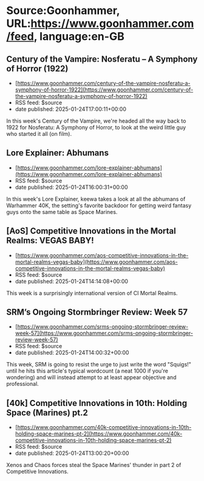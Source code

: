 # Source:Goonhammer, URL:https://www.goonhammer.com/feed, language:en-GB

## Century of the Vampire: Nosferatu – A Symphony of Horror (1922)
 - [https://www.goonhammer.com/century-of-the-vampire-nosferatu-a-symphony-of-horror-1922](https://www.goonhammer.com/century-of-the-vampire-nosferatu-a-symphony-of-horror-1922)
 - RSS feed: $source
 - date published: 2025-01-24T17:00:11+00:00

In this week's Century of the Vampire, we're headed all the way back to 1922 for Nosferatu: A Symphony of Horror, to look at the weird little guy who started it all (on film).

## Lore Explainer: Abhumans
 - [https://www.goonhammer.com/lore-explainer-abhumans](https://www.goonhammer.com/lore-explainer-abhumans)
 - RSS feed: $source
 - date published: 2025-01-24T16:00:31+00:00

In this week's Lore Explainer, keewa takes a look at all the abhumans of Warhammer 40K, the setting's favorite backdoor for getting weird fantasy guys onto the same table as Space Marines.

## [AoS] Competitive Innovations in the Mortal Realms: VEGAS BABY!
 - [https://www.goonhammer.com/aos-competitive-innovations-in-the-mortal-realms-vegas-baby](https://www.goonhammer.com/aos-competitive-innovations-in-the-mortal-realms-vegas-baby)
 - RSS feed: $source
 - date published: 2025-01-24T14:14:08+00:00

This week is a surprisingly international version of CI Mortal Realms.

## SRM’s Ongoing Stormbringer Review: Week 57
 - [https://www.goonhammer.com/srms-ongoing-stormbringer-review-week-57](https://www.goonhammer.com/srms-ongoing-stormbringer-review-week-57)
 - RSS feed: $source
 - date published: 2025-01-24T14:00:32+00:00

This week, SRM is going to resist the urge to just write the word "Squigs!" until he hits this article's typical wordcount (a neat 1000 if you're wondering) and will instead attempt to at least appear objective and professional.

## [40k] Competitive Innovations in 10th: Holding Space (Marines) pt.2
 - [https://www.goonhammer.com/40k-competitive-innovations-in-10th-holding-space-marines-pt-2](https://www.goonhammer.com/40k-competitive-innovations-in-10th-holding-space-marines-pt-2)
 - RSS feed: $source
 - date published: 2025-01-24T13:00:20+00:00

Xenos and Chaos forces steal the Space Marines' thunder in part 2 of Competitive Innovations.

